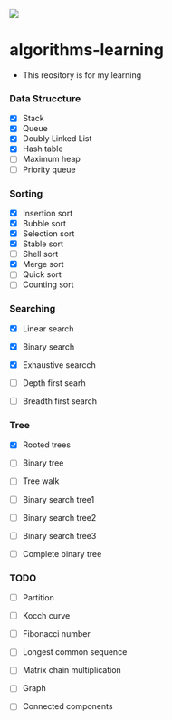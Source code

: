 ![](https://github.com/kzmat/algorhythm-learning/workflows/Node%20CI/badge.svg)


# algorithms-learning
 - This reository is for my learning

### Data Struccture
- [X] Stack
- [X] Queue
- [x] Doubly Linked List
- [x] Hash table
- [ ] Maximum heap
- [ ] Priority queue

### Sorting
- [X] Insertion sort
- [X] Bubble sort
- [X] Selection sort
- [x] Stable sort
- [ ] Shell sort
- [X] Merge sort
- [ ] Quick sort
- [ ] Counting sort

### Searching
- [x] Linear search
- [x] Binary search
- [x] Exhaustive searcch
- [ ] Depth first searh
- [ ] Breadth first search


### Tree
- [x] Rooted trees
- [ ] Binary tree
- [ ] Tree walk
- [ ] Binary search tree1
- [ ] Binary search tree2
- [ ] Binary search tree3
- [ ] Complete binary tree



### TODO

- [ ] Partition


- [ ] Kocch curve
- [ ] Fibonacci number
- [ ] Longest common sequence
- [ ] Matrix chain multiplication
- [ ] Graph
- [ ] Connected components
